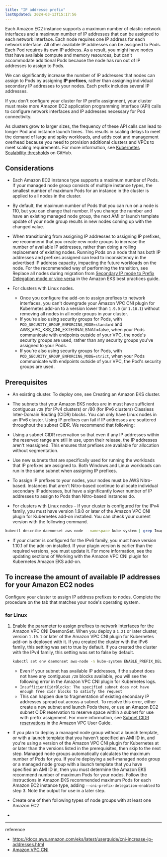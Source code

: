 ```yaml
---
title: "IP addresse prefix"
lastUpdated: 2024-03-13T15:17:56
---
```


Each Amazon EC2 instance supports a maximum number of elastic network interfaces and a maximum number of IP addresses that can be assigned to each network interface. Each node requires one IP address for each network interface. All other available IP addresses can be assigned to Pods. Each Pod requires its own IP address. As a result, you might have nodes that have available compute and memory resources, but can't accommodate additional Pods because the node has run out of IP addresses to assign to Pods.

We can significantly increase the number of IP addresses that nodes can assign to Pods by assigning **IP prefixes**, rather than assigning individual secondary IP addresses to your nodes. Each prefix includes several IP addresses.

If you don't configure your cluster for IP prefix assignment, your cluster must make more Amazon EC2 application programming interface (API) calls to configure network interfaces and IP addresses necessary for Pod connectivity.

As clusters grow to larger sizes, the frequency of these API calls can lead to longer Pod and instance launch times. This results in scaling delays to meet the demand of large and spiky workloads, and adds cost and management overhead because you need to provision additional clusters and VPCs to meet scaling requirements. For more information, see [Kubernetes Scalability threshold](https://github.com/kubernetes/community/blob/master/sig-scalability/configs-and-limits/thresholds.md)s on GitHub.

## Considerations

- Each Amazon EC2 instance type supports a maximum number of Pods. If your managed node group consists of multiple instance types, the smallest number of maximum Pods for an instance in the cluster is applied to all nodes in the cluster.

- By default, the maximum number of Pods that you can run on a node is 110, but you can change that number. If you change the number and have an existing managed node group, the next AMI or launch template update of your node group results in new nodes coming up with the changed value.

- When transitioning from assigning IP addresses to assigning IP prefixes, we recommend that you create new node groups to increase the number of available IP addresses, rather than doing a rolling replacement of existing nodes. Running Pods on a node that has both IP addresses and prefixes assigned can lead to inconsistency in the advertised IP address capacity, impacting the future workloads on the node. For the recommended way of performing the transition, see Replace all nodes during migration from [Secondary IP mode to Prefix Delegation mode or vice versa](https://github.com/aws/aws-eks-best-practices/blob/master/content/networking/prefix-mode/index_windows.md#replace-all-nodes-during-migration-from-secondary-ip-mode-to-prefix-delegation-mode-or-vice-versa) in the Amazon EKS best practices guide.

- For clusters with Linux nodes.
  - Once you configure the add-on to assign prefixes to network interfaces, you can't downgrade your Amazon VPC CNI plugin for Kubernetes add-on to a version lower than `1.9.0` (or `1.10.1`) without removing all nodes in all node groups in your cluster.
  - If you're also using security groups for Pods, with `POD_SECURITY_GROUP_ENFORCING_MODE=standard` and AWS_VPC_K8S_CNI_EXTERNALSNAT=false, when your Pods communicate with endpoints outside of your VPC, the node's security groups are used, rather than any security groups you've assigned to your Pods.
  - If you're also using security groups for Pods, with `POD_SECURITY_GROUP_ENFORCING_MODE=strict`, when your Pods communicate with endpoints outside of your VPC, the Pod's security groups are used.

## Prerequisites

- An existing cluster. To deploy one, see Creating an Amazon EKS cluster.

- The subnets that your Amazon EKS nodes are in must have sufficient contiguous `/28` (for IPv4 clusters) or /80 (for IPv6 clusters) Classless Inter-Domain Routing (CIDR) blocks. You can only have Linux nodes in an IPv6 cluster. Using IP prefixes can fail if IP addresses are scattered throughout the subnet CIDR. We recommend that following:

- Using a subnet CIDR reservation so that even if any IP addresses within the reserved range are still in use, upon their release, the IP addresses aren't reassigned. This ensures that prefixes are available for allocation without segmentation.

- Use new subnets that are specifically used for running the workloads that IP prefixes are assigned to. Both Windows and Linux workloads can run in the same subnet when assigning IP prefixes.

- To assign IP prefixes to your nodes, your nodes must be AWS Nitro-based. Instances that aren't Nitro-based continue to allocate individual secondary IP addresses, but have a significantly lower number of IP addresses to assign to Pods than Nitro-based instances do.

- For clusters with Linux nodes – If your cluster is configured for the IPv4 family, you must have version 1.9.0 or later of the Amazon VPC CNI plugin for Kubernetes add-on installed. You can check your current version with the following command.
  
```bash
kubectl describe daemonset aws-node --namespace kube-system | grep Image | cut -d "/" -f 2
```

- If your cluster is configured for the IPv6 family, you must have version 1.10.1 of the add-on installed. If your plugin version is earlier than the required versions, you must update it. For more information, see the updating sections of Working with the Amazon VPC CNI plugin for Kubernetes Amazon EKS add-on.

## To increase the amount of available IP addresses for your Amazon EC2 nodes

Configure your cluster to assign IP address prefixes to nodes. Complete the procedure on the tab that matches your node's operating system.

### for Linux

1. Enable the parameter to assign prefixes to network interfaces for the Amazon VPC CNI DaemonSet. When you deploy a `1.21` or later cluster, version `1.10.1` or later of the Amazon VPC CNI plugin for Kubernetes add-on is deployed with it. If you created the cluster with the IPv6 family, this setting was set to true by default. If you created the cluster with the IPv4 family, this setting was set to false by default.
    ```bash
    kubectl set env daemonset aws-node -n kube-system ENABLE_PREFIX_DELEGATION=true
    ```
    - Even if your subnet has available IP addresses, if the subnet does not have any contiguous `/28` blocks available, you will see the following error in the Amazon VPC CNI plugin for Kubernetes logs.
    - `InsufficientCidrBlocks: The specified subnet does not have enough free cidr blocks to satisfy the request`
    - This can happen due to fragmentation of existing secondary IP addresses spread out across a subnet. To resolve this error, either create a new subnet and launch Pods there, or use an Amazon EC2 subnet CIDR reservation to reserve space within a subnet for use with prefix assignment. For more information, see [Subnet CIDR reservations](https://docs.aws.amazon.com/vpc/latest/userguide/subnet-cidr-reservation.html) in the Amazon VPC User Guide.

- If you plan to deploy a managed node group without a launch template, or with a launch template that you haven't specified an AMI ID in, and you're using a version of the Amazon VPC CNI plugin for Kubernetes at or later than the versions listed in the prerequisites, then skip to the next step. Managed node groups automatically calculates the maximum number of Pods for you.
    If you're deploying a self-managed node group or a managed node group with a launch template that you have specified an AMI ID in, then you must determine the Amazon EKS recommend number of maximum Pods for your nodes. Follow the instructions in Amazon EKS recommended maximum Pods for each Amazon EC2 instance type, adding `--cni-prefix-delegation-enabled` to step 3. Note the output for use in a later step.

- Create one of theh following types of node groups with at least one Amazon EC2
- 


---
reference 
- https://docs.aws.amazon.com/eks/latest/userguide/cni-increase-ip-addresses.html
- [Amazon VPC CNI](./Amazon VPC CNI.md)
